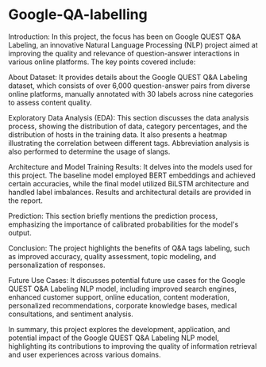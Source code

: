 # Google-QA-labelling

Introduction: In this project, the focus has been on Google QUEST Q&A Labeling, an innovative Natural Language Processing (NLP) project aimed at improving the quality and relevance of question-answer interactions in various online platforms. The key points covered include:

About Dataset: It provides details about the Google QUEST Q&A Labeling dataset, which consists of over 6,000 question-answer pairs from diverse online platforms, manually annotated with 30 labels across nine categories to assess content quality. 

Exploratory Data Analysis (EDA): This section discusses the data analysis process, showing the distribution of data, category percentages, and the distribution of hosts in the training data. It also presents a heatmap illustrating the correlation between different tags. Abbreviation analysis is also performed to determine the usage of slangs.

Architecture and Model Training Results: It delves into the models used for this project. The baseline model employed BERT embeddings and achieved certain accuracies, while the final model utilized BiLSTM architecture and handled label imbalances. Results and architectural details are provided in the report.

Prediction: This section briefly mentions the prediction process, emphasizing the importance of calibrated probabilities for the model's output.

Conclusion: The project highlights the benefits of Q&A tags labeling, such as improved accuracy, quality assessment, topic modeling, and personalization of responses.

Future Use Cases: It discusses potential future use cases for the Google QUEST Q&A Labeling NLP model, including improved search engines, enhanced customer support, online education, content moderation, personalized recommendations, corporate knowledge bases, medical consultations, and sentiment analysis.

In summary, this project explores the development, application, and potential impact of the Google QUEST Q&A Labeling NLP model, highlighting its contributions to improving the quality of information retrieval and user experiences across various domains.
